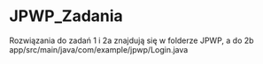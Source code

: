 # JPWP_Zadania
Rozwiązania do zadań 1 i 2a znajdują się w folderze JPWP, a do 2b app/src/main/java/com/example/jpwp/Login.java
